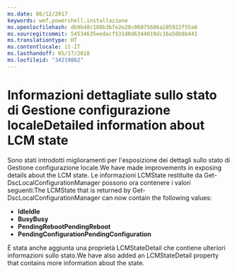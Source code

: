 ```yaml
---
ms.date: 06/12/2017
keywords: wmf,powershell,installazione
ms.openlocfilehash: db9b48c188b3bfe2e20c06875606a285922f55a6
ms.sourcegitcommit: 54534635eedacf531d8d6344019dc16a50b8b441
ms.translationtype: HT
ms.contentlocale: it-IT
ms.lasthandoff: 05/17/2018
ms.locfileid: "34219862"
---
```

# <a name="detailed-information-about-lcm-state"></a><span data-ttu-id="4e5e9-102">Informazioni dettagliate sullo stato di Gestione configurazione locale</span><span class="sxs-lookup"><span data-stu-id="4e5e9-102">Detailed information about LCM state</span></span>

<span data-ttu-id="4e5e9-103">Sono stati introdotti miglioramenti per l'esposizione dei dettagli sullo stato di Gestione configurazione locale.</span><span class="sxs-lookup"><span data-stu-id="4e5e9-103">We have made improvements in exposing details about the LCM state.</span></span> <span data-ttu-id="4e5e9-104">Le informazioni LCMState restituite da Get-DscLocalConfigurationManager possono ora contenere i valori seguenti:</span><span class="sxs-lookup"><span data-stu-id="4e5e9-104">The LCMState that is returned by Get-DscLocalConfigurationManager can now contain the following values:</span></span>

* <span data-ttu-id="4e5e9-105">**Idle**</span><span class="sxs-lookup"><span data-stu-id="4e5e9-105">**Idle**</span></span>
* <span data-ttu-id="4e5e9-106">**Busy**</span><span class="sxs-lookup"><span data-stu-id="4e5e9-106">**Busy**</span></span>
* <span data-ttu-id="4e5e9-107">**PendingReboot**</span><span class="sxs-lookup"><span data-stu-id="4e5e9-107">**PendingReboot**</span></span>
* <span data-ttu-id="4e5e9-108">**PendingConfiguration**</span><span class="sxs-lookup"><span data-stu-id="4e5e9-108">**PendingConfiguration**</span></span>

<span data-ttu-id="4e5e9-109">È stata anche aggiunta una proprietà LCMStateDetail che contiene ulteriori informazioni sullo stato.</span><span class="sxs-lookup"><span data-stu-id="4e5e9-109">We have also added an LCMStateDetail property that contains more information about the state.</span></span>
